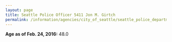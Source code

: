 ```yaml
---
layout: page
title: Seattle Police Officer 5411 Jon M. Girtch
permalink: /information/agencies/city_of_seattle/seattle_police_department/copbook/5411/
---
```


**Age as of Feb. 24, 2016:** 48.0
